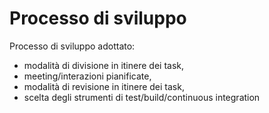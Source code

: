 # Processo di sviluppo

Processo di sviluppo adottato:
- modalità di divisione in itinere dei task, 
- meeting/interazioni pianificate, 
- modalità di revisione in itinere dei task, 
- scelta degli strumenti di test/build/continuous integration